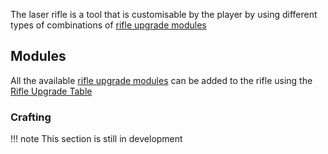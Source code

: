 The laser rifle is a tool that is customisable by the player by using different types of combinations of [rifle upgrade modules](../riflemodules.md)

## Modules

All the available [rifle upgrade modules](../riflemodules.md) can be added to the rifle using the [Rifle Upgrade Table](../../blocks/upgradetable.md)

### Crafting

!!! note
	This section is still in development